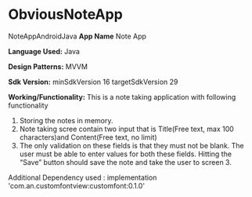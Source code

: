 # ObviousNoteApp
NoteAppAndroidJava
**App Name**
Note App


**Language Used:**
Java

**Design Patterns:**
MVVM

**Sdk Version:** 
minSdkVersion 16
targetSdkVersion 29

**Working/Functionality:**
This is a note taking application with following functionality 
1. Storing the notes in memory.
2. Note taking scree contain two input that is  Title(Free text, max 100 characters)and Content(Free text, no limit)
3. The only validation on these fields is that they must not be blank. The user must be able to enter values for both these fields. Hitting the “Save” button should save the note and take the user to screen 3.

Additional Dependency used :
implementation 'com.an.customfontview:customfont:0.1.0'




